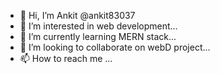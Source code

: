 - 👋 Hi, I’m Ankit @ankit83037
- 👀 I’m interested in web development...
- 🌱 I’m currently learning MERN stack...
- 💞️ I’m looking to collaborate on webD project...
- 📫 How to reach me ...

<!---
ankit83037/ankit83037 is a ✨ special ✨ repository because its `README.md` (this file) appears on your GitHub profile.
You can click the Preview link to take a look at your changes.
--->

